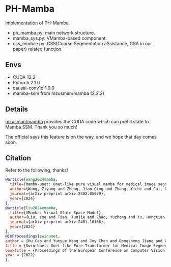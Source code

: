 # PH-Mamba
Implementation of PH-Mamba.
- ph_mamba.py: main network structure.
- mamba_sys.py: VMamba-based component.
- css_module.py: CSS(Coarse Segmentation aSsistance, CSA in our paper) related function.

## Envs
- CUDA 12.2
- Pytorch 2.1.0
- causal-conv1d 1.0.0
- mamba-ssm from mzusman/mamba (2.2.2)

## Details
[mzusman/mamba](https://github.com/mzusman/mamba/tree/chunked_mamba) provides the CUDA code which can prefill state to Mamba SSM. Thank you so much!

The official says this feature is on the way, and we hope that day comes soon.


## Citation
Refer to the following, thanks!

```bibtex
@article{wang2024mamba,
  title={Mamba-unet: Unet-like pure visual mamba for medical image segmentation},
  author={Wang, Ziyang and Zheng, Jian-Qing and Zhang, Yichi and Cui, Ge and Li, Lei},
  journal={arXiv preprint arXiv:2402.05079},
  year={2024}
},
@article{liu2024vmamba,
  title={VMamba: Visual State Space Model},
  author={Liu, Yue and Tian, Yunjie and Zhao, Yuzhong and Yu, Hongtian and Xie, Lingxi and Wang, Yaowei and Ye, Qixiang and Liu, Yunfan},
  journal={arXiv preprint arXiv:2401.10166},
  year={2024}
},
@InProceedings{swinunet,
author = {Hu Cao and Yueyue Wang and Joy Chen and Dongsheng Jiang and Xiaopeng Zhang and Qi Tian and Manning Wang},
title = {Swin-Unet: Unet-like Pure Transformer for Medical Image Segmentation},
booktitle = {Proceedings of the European Conference on Computer Vision Workshops(ECCVW)},
year = {2022}
},
```
